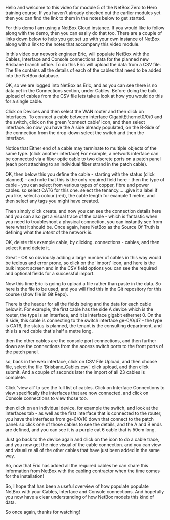 Hello and welcome to this video for module 5 of the NetBox Zero to Hero training course. If you haven't already checked out the earlier modules yet then you can find the link to them in the notes below to get started.

For this demo I am using a NetBox Cloud instance. If you would like to follow along with the demo, then you can easily do that too. There are a couple of links down below to help you get set up with your own instance of NetBox along with a link to the notes that accompany this video module.

In this video our network engineer Eric, will populate NetBox with the Cables, Interface and Console connections data for the planned new Brisbane branch office. To do this Eric will upload the data from a CSV file. The file contains all the details of each of the cables that need to be added into the NetBox database.

OK, so we are logged into NetBox as Eric, and as you can see there is no data yet in the Connections section, under Cables. Before doing the bulk upload of cables from the CSV file lets take a look at how you would do this for a single cable.

Click on Devices and then select the WAN router and then click on Interfaces. To connect a cable between interface GigabitEthernet0/0/0 and the switch, click on the green 'connect cable' icon, and then select interface. So now you have the A side already populated, on the B-Side of the connection from the drop-down select the switch and then the interface.

Notice that Either end of a cable may terminate to multiple objects of the same type. (click another interface) For example, a network interface can be connected via a fiber optic cable to two discrete ports on a patch panel (each port attaching to an individual fiber strand in the patch cable).

OK, then below this you define the cable - starting with the status (click planned) - and note that this is the only required field here - then the type of cable - you can select from various types of copper, fibre and power cables. so select CAT6 for this one.  select the tenancy......give it a label if you like, select a colour (red), the cable length for example 1 metre, and then select any tags you might have created.

Then simply click create. and now you can see the connection details here and you can also get a visual trace of the cable - which is fantastic when you need to troubleshoot a physical connection, you can instantly see from here what it should be. Once again, here NetBox as the Source Of Truth is defining what the *intent* of the network is.

OK, delete this example cable, by clicking. connections - cables, and then select it and delete it.

Great - OK so obviously adding a large number of cables in this way would be tedious and error prone, so click on the 'import' icon, and here is the bulk import screen and in the CSV field options you can see the required and optional fields for a successful import.

Now this time Eric is going to upload a file rather than paste in the data. So here is the file to be used, and you will find this in the Git repository for this course (show file in Git Repo).

There is the header for all the fields being and the data for each cable below it. For example, the first cable has the side A device which is the router, the type is an interface, and it is interface gigabit ethernet 0. On the B side, this cable is connecting to the switch interface ge-0/0/47 - the type is CAT6, the status is planned, the tenant is the consulting department, and this is a red cable that's half a metre long.

then the other cables are the console port connections, and then further down are the connections from the access switch ports to the front ports of the patch panel.

so, back in the web interface, click on CSV File Upload, and then choose file, select the file 'Brisbane_Cables.csv'. click upload, and then click submit. And a couple of seconds later the import of all 23 cables is complete.

Click 'view all' to see the full list of cables. Click on Interface Connections to view specifically the interfaces that are now connected. and click on Console connections to view those too.

then click on an individual device, for example the switch, and look at the interfaces tab - as well as the first interface that is connected to the router, you have the interfaces from ge-0/0/10 down that connect to the patch panel. so click one of those cables to see the details, and the A and B ends are defined, and you can see it is a purple cat 6 cable that is 50cm long.

Just go back to the device again and click on the icon to do a cable trace, and you now get the nice visual of the cable connection. and you can view and visualize all of the other cables that have just been added in the same way.

So, now that Eric has added all the required cables he can share this information from NetBox with the cabling contractor when the time comes for the installation!

So, I hope that has been a useful overview of how populate populate NetBox with your Cables, Interface and Console connections. And hopefully you now have a clear understanding of how NetBox models this kind of data.

So once again, thanks for watching!